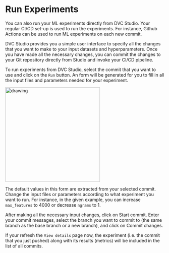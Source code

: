 # Run Experiments

You can also run your ML experiments directly from DVC Studio. Your regular
CI/CD set-up is used to run the experiments. For instance, Github Actions can be
used to run ML experiments on each new commit.

DVC Studio provides you a simple user interface to specify all the changes that
you want to make to your input datasets and hyperparameters. Once you have made
all the necessary changes, you can commit the changes to your Git repository
directly from Studio and invoke your CI/CD pipeline.

To run experiments from DVC Studio, select the commit that you want to use and
click on the `Run` button. An form will be generated for you to fill in all the
input files and parameters needed for your experiment.

<img src="/img/studio/cml.png" alt="drawing" width="300"/>

The default values in this form are extracted from your selected commit. Change
the input files or parameters according to what experiment you want to run. For
instance, in the given example, you can increase `max_features` to 4000 or
decrease `ngrams` to 1.

After making all the necessary input changes, click on Start commit. Enter your
commit messages, select the branch you want to commit to (the same branch as the
base branch or a new branch), and click on Commit changes.

If your refresh the `View details` page now, the experiment (i.e. the commit
that you just pushed) along with its results (metrics) will be included in the
list of all commits.
